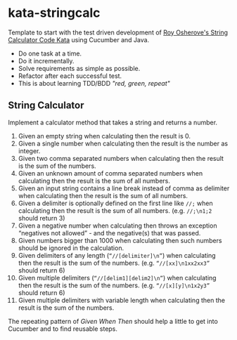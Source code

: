 # kata-stringcalc
Template to start with the test driven development
of [Roy Osherove's String Calculator Code Kata](http://osherove.com/tdd-kata-1/)
using Cucumber and Java.

- Do one task at a time. 
- Do it incrementally. 
- Solve requirements as simple as possible.
- Refactor after each successful test.
- This is about learning TDD/BDD *"red, green, repeat"*

## String Calculator 

Implement a calculator method that takes a string and returns a number. 

1. Given an empty string when calculating then the result is 0.
2. Given a single number when calculating then the result is the number as integer.
3. Given two comma separated numbers when calculating then the result is the sum of the numbers.
4. Given an unknown amount of comma separated numbers when calculating then the result is the sum of all numbers.
5. Given an input string contains a line break instead of comma as delimiter when calculating then the result is the sum of all numbers.
6. Given a delimiter is optionally defined on the first line like `//;` when calculating then the result is the sum of all numbers. (e.g. `//;\n1;2` should return 3)
7. Given a negative number when calculating then throws an exception “negatives not allowed” - and the negative(s) that was passed.
8. Given numbers bigger than 1000 when calculating then such numbers should be ignored in the calculation.
9. Given delimiters of any length (`“//[delimiter]\n”`) when calculating then the result is the sum of the numbers. (e.g.  `“//[xx]\n1xx2xx3”` should return 6)
10. Given multiple delimiters (`“//[delim1][delim2]\n”`) when calculating then the result is the sum of the numbers. (e.g. `“//[x][y]\n1x2y3”` should return 6)
11. Given multiple delimiters with variable length when calculating then the result is the sum of the numbers.
 
The repeating pattern of *Given When Then* should help a little to get into Cucumber and to find reusable steps. 

